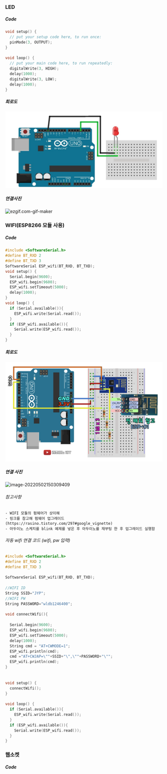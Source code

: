### LED

##### Code

```c++
void setup() {
  // put your setup code here, to run once:
  pinMode(3, OUTPUT);
}

void loop() {
  // put your main code here, to run repeatedly:
  digitalWrite(3, HIGH);
  delay(1000);
  digitalWrite(3, LOW);
  delay(1000);
}
```

##### 회로도

![image-20220429110634869](arduino.assets/image-20220429110634869.png)

##### 연결사진

![ezgif.com-gif-maker](arduino.assets/ezgif.com-gif-maker.gif)



### WIFI(ESP8266 모듈 사용)

##### Code

```c++
#include <SoftwareSerial.h>
#define BT_RXD 2
#define BT_TXD 3
SoftwareSerial ESP_wifi(BT_RXD, BT_TXD);
void setup() {
  Serial.begin(9600);
  ESP_wifi.begin(9600);
  ESP_wifi.setTimeout(5000);
  delay(1000);
}
void loop() {
  if (Serial.available()){
    ESP_wifi.write(Serial.read());
  }
  if (ESP_wifi.available()){
    Serial.write(ESP_wifi.read());
  }
}
```

##### 회로도

![image-20220502150050297](arduino.assets/image-20220502150050297.png)

##### 연결 사진

![image-20220502150309409](arduino.assets/image-20220502150309409.png)

###### 참고사항

```
- WIFI 모듈의 펌웨어가 상이해
- 링크를 참고해 펌웨어 업그레이드(https://rasino.tistory.com/297#google_vignette)
- 아두이노 스케치를 blink 예제를 넣은 후 아두이노를 재부팅 한 후 업그레이드 실행함
```

###### 자동 wifi 연결 코드 (wifi, pw 입력)

```c++
#include <SoftwareSerial.h>
#define BT_RXD 2
#define BT_TXD 3

SoftwareSerial ESP_wifi(BT_RXD, BT_TXD);

//WIFI ID
String SSID="JYP";
//WIFI PW
String PASSWORD="wldb1246400";

void connectWifi(){

  Serial.begin(9600);
  ESP_wifi.begin(9600);
  ESP_wifi.setTimeout(5000);
  delay(1000);
  String cmd = "AT+CWMODE=1";
  ESP_wifi.println(cmd);
  cmd ="AT+CWJAP=\""+SSID+"\",\""+PASSWORD+"\"";
  ESP_wifi.println(cmd);
}


void setup() {
  connectWifi();
}

void loop() {
  if (Serial.available()){
    ESP_wifi.write(Serial.read());
  }
  if (ESP_wifi.available()){
    Serial.write(ESP_wifi.read());
  }
}
```

### 웹소켓

##### Code

```c++

```